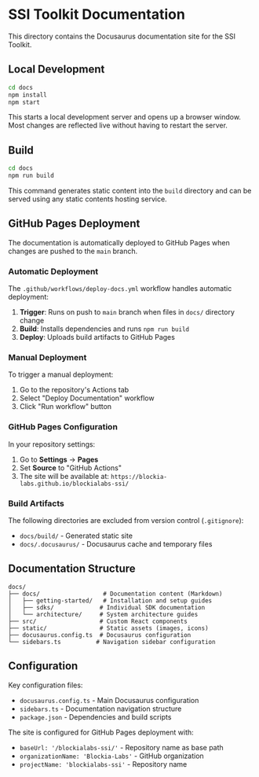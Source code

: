 # SSI Toolkit Documentation

This directory contains the Docusaurus documentation site for the SSI Toolkit.

## Local Development

```bash
cd docs
npm install
npm start
```

This starts a local development server and opens up a browser window. Most changes are reflected live without having to restart the server.

## Build

```bash
cd docs
npm run build
```

This command generates static content into the `build` directory and can be served using any static contents hosting service.

## GitHub Pages Deployment

The documentation is automatically deployed to GitHub Pages when changes are pushed to the `main` branch.

### Automatic Deployment

The `.github/workflows/deploy-docs.yml` workflow handles automatic deployment:

1. **Trigger**: Runs on push to `main` branch when files in `docs/` directory change
2. **Build**: Installs dependencies and runs `npm run build`  
3. **Deploy**: Uploads build artifacts to GitHub Pages

### Manual Deployment

To trigger a manual deployment:

1. Go to the repository's Actions tab
2. Select "Deploy Documentation" workflow
3. Click "Run workflow" button

### GitHub Pages Configuration

In your repository settings:

1. Go to **Settings** → **Pages**
2. Set **Source** to "GitHub Actions"
3. The site will be available at: `https://blockia-labs.github.io/blockialabs-ssi/`

### Build Artifacts

The following directories are excluded from version control (`.gitignore`):

- `docs/build/` - Generated static site
- `docs/.docusaurus/` - Docusaurus cache and temporary files

## Documentation Structure

```
docs/
├── docs/                  # Documentation content (Markdown)
│   ├── getting-started/   # Installation and setup guides
│   ├── sdks/             # Individual SDK documentation
│   └── architecture/     # System architecture guides
├── src/                  # Custom React components
├── static/               # Static assets (images, icons)
├── docusaurus.config.ts  # Docusaurus configuration
└── sidebars.ts          # Navigation sidebar configuration
```

## Configuration

Key configuration files:

- `docusaurus.config.ts` - Main Docusaurus configuration
- `sidebars.ts` - Documentation navigation structure  
- `package.json` - Dependencies and build scripts

The site is configured for GitHub Pages deployment with:

- `baseUrl: '/blockialabs-ssi/'` - Repository name as base path
- `organizationName: 'Blockia-Labs'` - GitHub organization
- `projectName: 'blockialabs-ssi'` - Repository name
